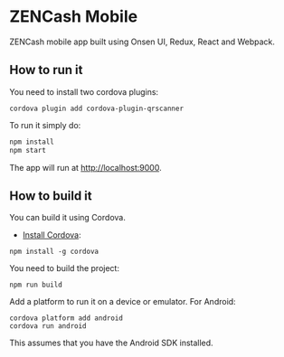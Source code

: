 # ZENCash Mobile

ZENCash mobile app built using Onsen UI, Redux, React and Webpack.

## How to run it

You need to install two cordova plugins:

```
cordova plugin add cordova-plugin-qrscanner
```

To run it simply do:

```bash
npm install
npm start
```

The app will run at [http://localhost:9000](http://localhost:9000).

## How to build it

You can build it using Cordova.

- [Install Cordova](https://cordova.apache.org/docs/en/latest/guide/cli/index.html#installing-the-cordova-cli):

```
npm install -g cordova
```

You need to build the project:

```
npm run build
```

Add a platform to run it on a device or emulator. For Android:

```
cordova platform add android
cordova run android
```

This assumes that you have the Android SDK installed.
